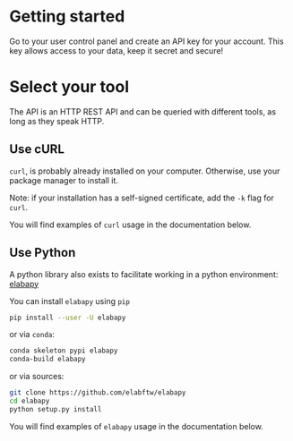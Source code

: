 # Getting started

Go to your user control panel and create an API key for your account. This key allows access to your data, keep it secret and secure!

# Select your tool

The API is an HTTP REST API and can be queried with different tools, as long as they speak HTTP.

## Use cURL

`curl`, is probably already installed on your computer. Otherwise, use your package manager to install it.

Note: if your installation has a self-signed certificate, add the `-k` flag for `curl`.

You will find examples of `curl` usage in the documentation below.

## Use Python

A python library also exists to facilitate working in a python environment: [elabapy](https://pypi.org/project/elabapy/)

You can install `elabapy` using `pip`

~~~bash
pip install --user -U elabapy
~~~

or via `conda`:

~~~bash
conda skeleton pypi elabapy
conda-build elabapy
~~~

or via sources:

~~~bash
git clone https://github.com/elabftw/elabapy
cd elabapy
python setup.py install
~~~

You will find examples of `elabapy` usage in the documentation below.
